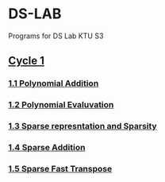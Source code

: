 # DS-LAB
Programs for DS Lab KTU S3
## <a href=https://github.com/vigneshsnaik/DS-LAB/tree/main/cycle1>Cycle 1</a>
### <a href=https://github.com/vigneshsnaik/DS-LAB/blob/main/cycle1/1.1_Polynomial_Addition.c>1.1 Polynomial Addition</a>
### <a href=https://github.com/vigneshsnaik/DS-LAB/blob/main/cycle1/1.2_Polynomial_Evaluvation.c>1.2 Polynomial Evaluvation</a>
### <a href=https://github.com/vigneshsnaik/DS-LAB/blob/main/cycle1/1.3_Sparse_represntation_and_Sparsity.c>1.3 Sparse represntation and Sparsity</a>
### <a href=https://github.com/vigneshsnaik/DS-LAB/blob/main/cycle1/1.4_Sparse_Addition.c>1.4 Sparse Addition</a>
### <a href=https://github.com/vigneshsnaik/DS-LAB/blob/main/cycle1/1.5_Sparse_Fast_Transpose.c>1.5 Sparse Fast Transpose</a>

